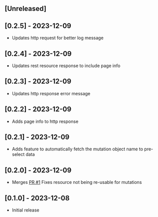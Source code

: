 ## [Unreleased]

## [0.2.5] - 2023-12-09

- Updates http request for better log message

## [0.2.4] - 2023-12-09

- Updates rest resource response to include page info

## [0.2.3] - 2023-12-09

- Updates http response error message

## [0.2.2] - 2023-12-09

- Adds page info to http response

## [0.2.1] - 2023-12-09

- Adds feature to automatically fetch the mutation object name to pre-select data

## [0.2.0] - 2023-12-09

- Merges [PR #1](https://github.com/Idjent/shopify_api_bruv/pull/1) Fixes resource not being re-usable for mutations

## [0.1.0] - 2023-12-08

- Initial release
